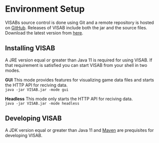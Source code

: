 # Environment Setup
VISABs source control is done using Git and a remote repository is hosted on [GitHub](https://github.com/VISAB-ORG/VISAB). Releases of VISAB include both the jar and the source files. Download the latest version from [here](https://github.com/VISAB-ORG/VISAB/releases).

## Installing VISAB
A JRE version equal or greater than Java 11 is required for using VISAB.
If that requirement is satisfied you can start VISAB from your shell in two modes.

**GUI**
This mode provides features for visualizing game data files and starts the HTTP API for reciving data.\
`java -jar VISAB.jar -mode gui`

**Headless**
This mode only starts the HTTP API for reciving data.\
`java -jar VISAB.jar -mode headless`

## Developing VISAB
A JDK version equal or greater than Java 11 and [Maven](https://maven.apache.org/) are prequisites for developing VISAB.
